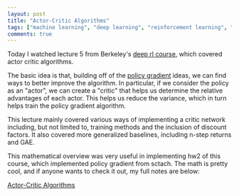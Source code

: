 ```yaml
---
layout: post
title: "Actor-Critic Algorithms"
tags: ["machine learning", "deep learning", "reinforcement learning", "cs 294"]
comments: true
---
```


Today I watched lecture 5 from Berkeley's [deep rl course](http://rail.eecs.berkeley.edu/deeprlcourse-fa17/index.html), which covered actor critic algorithms. 

The basic idea is that, building off of the [policy gradient](../05_30_18/) ideas, we can find ways to better improve the algorithm. In particular, if we consider the policy as an "actor", we can create a "critic" that helps us determine the relative advantages of each actor. This helps us reduce the variance, which in turn helps train the policy gradient algorithm.

This lecture mainly covered various ways of implementing a critic network including, but not limited to, training methods and the inclusion of discount factors. It also covered more generalized baselines, including n-step returns and GAE. 

This mathematical overview was very useful in implementing hw2 of this course, which implemented policy gradient from sctach. The math is pretty cool, and if anyone wants to check it out, my full notes are below:

[Actor-Critic Algorithms](../pdfs/cs294/Actor_Critic_Algorithms.pdf)